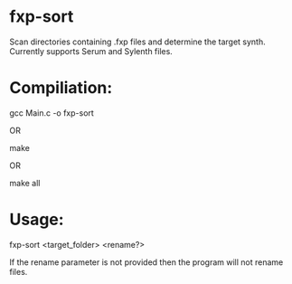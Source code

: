 # fxp-sort
Scan directories containing .fxp files and determine the target synth. Currently supports Serum and Sylenth files.

# Compiliation:

gcc Main.c -o fxp-sort

OR

make

OR 

make all

# Usage:

fxp-sort <target_folder> <rename?>
  
If the rename parameter is not provided then the program will not rename files.
